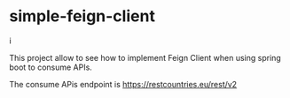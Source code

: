# simple-feign-client
i

This project allow to see how to implement Feign Client when using spring boot to consume APIs.

The consume APis endpoint is https://restcountries.eu/rest/v2
